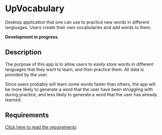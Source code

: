 # UpVocabulary
Desktop application that one can use to practice new words in different langiuages. Users create their own vocabularies and add words to them.

**Development in progress.**

## Description
The purpose of this app is to allow users to easily store words in different languages that they want to learn, and then practice them. All data is provided by the user.

Since users probably will learn some words faster than others, the app will be more likely to generate a word that the user have been struggling with during practice, and less likely to generate a word that the user has already learned.

## Requirements
[Click here to read the requirements](https://github.com/christopherlindberg1/UpVocabulary/blob/main/Requirements.md)

